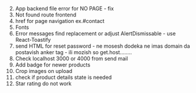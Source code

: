 2. App backend file error for NO PAGE - fix
3. Not found route frontend
4. href for page navigation ex.#contact
5. Fonts
6. Error messages find replacement or adjust AlertDismissable - use React-Toastify
7. send HTML for reset password - ne mosesh dodeka ne imas domain da postavish anker tag - ili mozish so get.host........
8. Check localhost 3000 or 4000 from send mail
9. Add badge for newer products
10. Crop images on upload
11. check if product details state is needed
12. Star rating do not work
